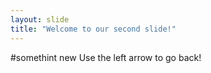 ```yaml
---
layout: slide
title: "Welcome to our second slide!"
---
```

#somethint new
Use the left arrow to go back!
